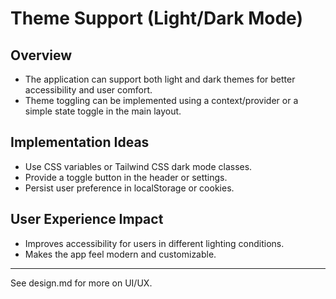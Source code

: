 # Theme Support (Light/Dark Mode)

## Overview
- The application can support both light and dark themes for better accessibility and user comfort.
- Theme toggling can be implemented using a context/provider or a simple state toggle in the main layout.

## Implementation Ideas
- Use CSS variables or Tailwind CSS dark mode classes.
- Provide a toggle button in the header or settings.
- Persist user preference in localStorage or cookies.

## User Experience Impact
- Improves accessibility for users in different lighting conditions.
- Makes the app feel modern and customizable.

---

See design.md for more on UI/UX. 